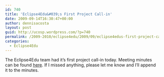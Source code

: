 ```yaml
---
id: 740
title: 'Eclipse4Edu&#039;s First Project Call-in'
date: 2009-09-14T16:30:47+00:00
author: dennisacosta
layout: post
guid: http://ucosp.wordpress.com/?p=740
permalink: /2009-2010/eclipse4edu/2009/09/eclipse4edus-first-project-call-in/
categories:
  - Eclipse4Edu
---
```

The Eclipse4Edu team had it&#8217;s first project call-in today. Meeting minutes can be found [here](http://scs.carleton.ca/~dacosta/ide4edu/minutes0914.txt). If I missed anything, please let me know and I&#8217;ll append it to the minutes.